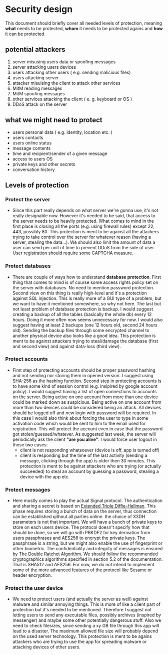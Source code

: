 # Security design

This document should briefly cover all needed levels of protection, meaning **what** needs to be protected, **whom** it needs to be protected agains and **how** it can be protected.


## potential attackers
1) server misusing users data or spoofing messages
2) server attacking users devices
3) users attacking other users ( e.g. sending malicious files)
4) users attacking server
5) attacker misuising the client to attack other services
6) MitM reading messages
7) MitM spoofing messages
8) other services attacking the client ( e. g. keyboard or OS )
9) DDoS attack on the server

## what we might need to protect
* users personal data ( e.g. identity, location etc. )
* users contacts
* users online status
* message contents
* time and recipient/sender of a given message
* access to users OS
* private keys and other secrets
* conversation history

## Levels of protection

### Protect the server
* Since this part really depends on what server we're gonna use, it's not really designable now. However it's needed to be said, that access to the server needs to be heavily protected. What comes to mind in the first place is closing all the ports (e.g. using firewall rules) except 22, 443, possibly 80.
This protection is ment to be against all the attackers trying to take control over the server for whatever reason (having a server, stealing the data...).
We should also limit the amount of data a user can send per unit of time to prevent DDoS from the
side of user. User registration should require some CAPTCHA measure.

### Protect databases
* There are couple of ways how to understand **database protection**. First thing that comes to mind is of course some access rights policy set on the server with databases. No need to mention password protection. Second view on this thing is really high-level and it's a protection against SQL injection. This is really more of a GUI type of a problem, but we want to have it mentioned somewhere, so why not here. The last but not least problem of database protection is backup. I would suggest creating a backup of all the tables (basically the whole db) every 12 hours. Doing it more often now seems unnecessary for now. I would also suggest having at least 2 backups (one 12 hours old, second 24 hours old). Sending the backup files through some encrypted channel to another physical device also looks like a good idea.
This protection is ment to be against attackers trying to steal/damage the database (first and second view) and against data-loss (third view).

### Protect accounts
* First step of protecting accounts should be proper password hashing and not sending nor storing them in opened version. I suggest using SHA-256 as the hashing function. 
Second step in protecting accounts is to have some kind of session control (e.g. insipired by google account policy). I would suggest having a list of open connections to accounts on the server. Being active on one account from more than one device could be marked down as suspicious. Being active on one account from more than two devices could be considered being an attack. All devices should be logged off and new login with password will be required. In this case I would also think about forcing the user to type in some activation code which would be sent to him to the email used for registration. This will protect the account even in case that the password got stolen/guessed/whatever.
As suggested last week, the server will periodically ask the client **"are you alive"**. I would force user logout in these two cases:
    * client is not responding whatsoever (device is off, app is turned off)
    * client is responding but the time of the last activity (sending a message, clicking through the app) is older then 30 minutes.
This protection is ment to be against attackers who are trying (or actually succeeded) to steal an account by guessing a password, stealing a device with the app etc.

### Protect messages
* Here mostly comes to play the actual Signal protocol. The authentication and sharing a secret is
  based on [Extended Triple Diffie-Hellman](https://www.signal.org/docs/specifications/x3dh/). This
  phase requires storing a bunch of data on the server, thus connection can be established qithout
  all parties online. the choice of X3DH parameters is not that important. We will have a bunch of
  private keys to store on each users device. The protocol doesn't specify how that should be done,
  so we will go with PBKDF2 for key derivation from users passphrases and AES256 to encrypt the private
  keys. The passphrase is a string, but we might also enable the use of fingerprint or other
  biometric.
  The confidentiality and integrity of messages is ensured by [The Double Ratchet
  Algorithm](https://www.signal.org/docs/specifications/doubleratchet/). We should follow the
  recommended cryptographics algorithms specified in section 5.2 of the documentation. That is
  SHA512 and AES256.
  For now, we do not intend to implement some of the more advanced features of the protocol like
  Sesame or header encryption.

### Protect the user device
* We need to protect users (and actually the server as well) against malware and similar annoying things. This is more of like a client part of protection but it's needed to be mentioned. Therefore I suggest not letting users to send any executable files, possibly archives (inspired by messenger) and maybe some other potentially dangerous stuff. Also we need to check filesizes, since sending a xy GB file through this app will lead to a disaster. The maximum allowed file size will probably depend on the used server technology.
This protection is ment to be agains attackers who are trying to use the app for spreading malware or attacking devices of other users.
